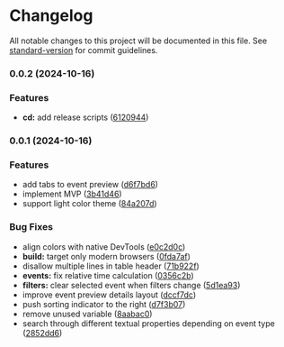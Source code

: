 # Changelog

All notable changes to this project will be documented in this file. See [standard-version](https://github.com/conventional-changelog/standard-version) for commit guidelines.

### 0.0.2 (2024-10-16)


### Features

* **cd:** add release scripts ([6120944](https://github.com/erykpiast/datadog-viewer/commit/6120944646acf76ef73d91a6bfd8ef4156abd7ed))

### 0.0.1 (2024-10-16)

### Features

* add tabs to event preview ([d6f7bd6](https://github-personal/erykpiast/datadog-viewer/commit/d6f7bd61dc13bd67abf01a03f8ed4d75dbe92382))
* implement MVP ([3b41d46](https://github-personal/erykpiast/datadog-viewer/commit/3b41d46906612f95c2fb83687dee1e215ff6faed))
* support light color theme ([84a207d](https://github-personal/erykpiast/datadog-viewer/commit/84a207dfef4d34b67189ce8f3b3fec1eccbec859))

### Bug Fixes

* align colors with native DevTools ([e0c2d0c](https://github-personal/erykpiast/datadog-viewer/commit/e0c2d0c0a3d1016eaa5157253cfb3abc0ca9dabd))
* **build:** target only modern browsers ([0fda7af](https://github-personal/erykpiast/datadog-viewer/commit/0fda7af814cc97101400e9365925539210e27600))
* disallow multiple lines in table header ([71b922f](https://github-personal/erykpiast/datadog-viewer/commit/71b922f8f2362d79f099b83f149460125734a546))
* **events:** fix relative time calculation ([0356c2b](https://github-personal/erykpiast/datadog-viewer/commit/0356c2b821de7343fde53c2e007a0108801e3465))
* **filters:** clear selected event when filters change ([5d1ea93](https://github-personal/erykpiast/datadog-viewer/commit/5d1ea93c4410a96bc533240c3b47e9f09d5a56be))
* improve event preview details layout ([dccf7dc](https://github-personal/erykpiast/datadog-viewer/commit/dccf7dc8825974f4cd5cd8e35d7cf51f678b1fbf))
* push sorting indicator to the right ([d7f3b07](https://github-personal/erykpiast/datadog-viewer/commit/d7f3b07835a5bfafd532e2693adfde8b85e3f4be))
* remove unused variable ([8aabac0](https://github-personal/erykpiast/datadog-viewer/commit/8aabac064a468edd4dd1e545c468634d8449067f))
* search through different textual properties depending on event type ([2852dd6](https://github-personal/erykpiast/datadog-viewer/commit/2852dd6b6e8c9242e6fac944cb35755cc0e7419e))
